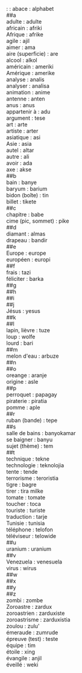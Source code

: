 : : abace : alphabet  
##a  
adulte : adulte  
africain : afriki  
Afrique : afrike  
agile : ajil  
aimer : ama  
aire (superficie) : are  
alcool : alkol  
américain : ameriki  
Amérique : amerike  
analyse : analis  
analyser : analisa  
animation : anime  
antenne : anten  
anus : anus  
appartenir à : adu  
argument : tese  
art : arte  
artiste : arter  
asiatique : asi  
Asie : asia  
autel : altar  
autre : ali  
avoir : ada  
axe : akse  
##b  
bain : banye  
baryum : barium  
bidon (boîte) : tin  
billet : tikete  
##c  
chapitre : babe  
cime (pic, sommet) : pike  
##d  
diamant : almas  
drapeau : bandir  
##e  
Europe : europe  
européen : europi  
##f  
frais : tazi  
féliciter : barka  
##g  
##h  
##i  
##j  
Jésus : yesus  
##k  
##l  
lapin, lièvre : tuze  
loup : wolfe  
lourd : bari  
##m  
melon d'eau : arbuze  
##n  
##o  
oreange : aranje  
origine : asle  
##p  
perroquet : papagay  
piraterie : piratia  
pomme : aple  
##r  
ruban (bande) : tepe  
##s  
salle de bains : banyokamar  
se baigner : banyu  
sujet (thème) : tem  
##t  
technique : tekne  
technologie : teknolojia  
tente : tende  
terrorisme : teroristia  
tigre : bagre  
tirer : tira milke  
tomate : tomate  
toucher : toca  
touriste : turiste  
traduction : tarje  
Tunisie : tunisia  
téléphone : telofon  
téléviseur : telowide  
##u  
uranium : uranium  
##v  
Venezuela : venesuela  
virus : wirus  
##w  
##x  
##y  
##z  
zombi : zombe  
Zoroastre : zardux  
zoroastrien : zarduxiste  
zoroastrisme : zarduxistia  
zoulou : zulu'  
émeraude : zumrude  
épreuve (test) : teste  
équipe : tim  
étoile : xing  
évangile : anjil  
éveillé : weki  
